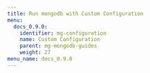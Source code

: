 ```yaml
---
title: Run mongodb with Custom Configuration
menu:
  docs_0.9.0:
    identifier: mg-configuration
    name: Custom Configuration
    parent: mg-mongodb-guides
    weight: 27
menu_name: docs_0.9.0
---
```


